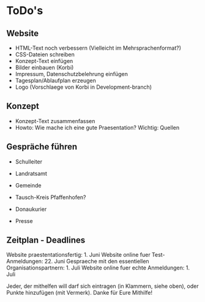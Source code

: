 # ToDo's #

## Website ##
- HTML-Text noch verbessern (Vielleicht im Mehrsprachenformat?)
- CSS-Dateien schreiben
- Konzept-Text einfügen
- Bilder einbauen (Korbi)
- Impressum, Datenschutzbelehrung einfügen
- Tagesplan/Ablaufplan erzeugen
- Logo (Vorschlaege von Korbi in Development-branch)

## Konzept ##
- Konzept-Text zusammenfassen
- Howto: Wie mache ich eine gute Praesentation? Wichtig: Quellen

## Gespräche führen ##
- Schulleiter
- Landratsamt
- Gemeinde
- Tausch-Kreis Pfaffenhofen?

- Donaukurier
- Presse

## Zeitplan - Deadlines ##
Website praestentationsfertig: 1. Juni
Website online fuer Test-Anmeldungen: 22. Juni
Gespraeche mit den essentiellen Organisationspartnern: 1. Juli
Website online fuer echte Anmeldungen: 1. Juli

Jeder, der mithelfen will darf sich eintragen (in Klammern, siehe oben), oder Punkte hinzufügen (mit Vermerk).
Danke für Eure Mithilfe!

